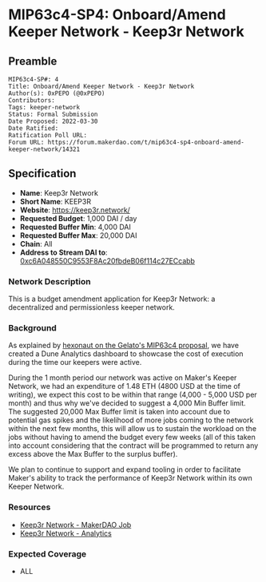 # MIP63c4-SP4: Onboard/Amend Keeper Network - Keep3r Network

## Preamble

```
MIP63c4-SP#: 4
Title: Onboard/Amend Keeper Network - Keep3r Network
Author(s): 0xPEPO (@0xPEPO)
Contributors:
Tags: keeper-network
Status: Formal Submission
Date Proposed: 2022-03-30
Date Ratified:
Ratification Poll URL:
Forum URL: https://forum.makerdao.com/t/mip63c4-sp4-onboard-amend-keeper-network/14321
```

## Specification

* **Name**: Keep3r Network
* **Short Name**: KEEP3R
* **Website**: [https://keep3r.network/ ](https://keep3r.network/)
* **Requested Budget**: 1,000 DAI / day
* **Requested Buffer Min**: 4,000 DAI
* **Requested Buffer Max**: 20,000 DAI
* **Chain**: All
* **Address to Stream DAI to**: [0xc6A048550C9553F8Ac20fbdeB06f114c27ECcabb](https://etherscan.io/address/0xc6A048550C9553F8Ac20fbdeB06f114c27ECcabb#code)

### Network Description

This is a budget amendment application for Keep3r Network: a decentralized and permissionless keeper network.

### Background

As explained by [hexonaut on the Gelato's MIP63c4 proposal](https://forum.makerdao.com/t/mip63c4-sp3-onboard-amend-keeper-network-gelato-network/12749/4?u=0xpepo), we have created a Dune Analytics dashboard to showcase the cost of execution during the time our keepers were active.

During the 1 month period our network was active on Maker's Keeper Network, we had an expenditure of 1.48 ETH (4800 USD at the time of writing), we expect this cost to be within that range (4,000 - 5,000 USD per month) and thus why we've decided to suggest a 4,000 Min Buffer limit. The suggested 20,000 Max Buffer limit is taken into account due to potential gas spikes and the likelihood of more jobs coming to the network within the next few months, this will allow us to sustain the workload on the jobs without having to amend the budget every few weeks (all of this taken into account considering that the contract will be programmed to return any excess above the Max Buffer to the surplus buffer).

We plan to continue to support and expand tooling in order to facilitate Maker's ability to track the performance of Keep3r Network within its own Keeper Network.

### Resources

- [Keep3r Network - MakerDAO Job](https://dune.xyz/wei3erHase/MakerDAOUpkeep)
- [Keep3r Network - Analytics](https://dune.xyz/wei3erHase/DRAFT-Keep3rV2-Analytics)

### Expected Coverage

* ALL
